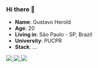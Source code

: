 ### Hi there 👋

 * **Name**: Gustavo Herold
 * **Age**: 20
 * **Living in**: São Paulo - SP, Brazil
 * **University**: PUCPR
 * **Stack**: ...

<div>
    <a target='_blank' href="https://twitch.tv/zuko7">
        <img src="https://img.shields.io/badge/Twitch-9146FF?style=for-the-badge&logo=twitch&logoColor=white">
    </a>
    <a target='_blank' href="https://twitter.com/zukohe4rt">
        <img src="https://img.shields.io/badge/Twitter-1DA1F2?style=for-the-badge&logo=twitter&logoColor=white">
    </a>
    <a target='_blank' href="https://linkedin.com/in/gustavo-herold-bender">
        <img src="https://img.shields.io/badge/LinkedIn-0077B5?style=for-the-badge&logo=linkedin&logoColor=white">
    </a>

</div>
